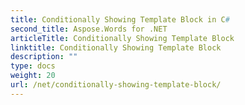 ```yaml
---
title: Conditionally Showing Template Block in C#
second_title: Aspose.Words for .NET
articleTitle: Conditionally Showing Template Block
linktitle: Conditionally Showing Template Block
description: ""
type: docs
weight: 20
url: /net/conditionally-showing-template-block/
---
```



